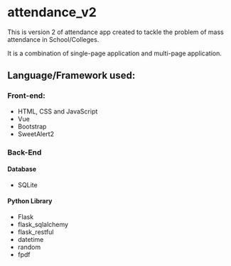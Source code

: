 # attendance_v2
This is version 2 of attendance app created to tackle the problem of mass attendance in School/Colleges.

It is a combination of single-page application and multi-page application.

## Language/Framework used:
### Front-end:
- HTML, CSS and JavaScript
- Vue 
- Bootstrap
- SweetAlert2

### Back-End
#### Database
- SQLite

#### Python Library
- Flask 
- flask_sqlalchemy
- flask_restful
- datetime
- random
- fpdf
